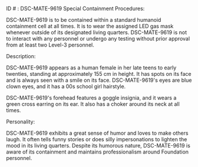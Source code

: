 ID # : DSC-MATE-9619
Special Containment Procedures:

DSC-MATE-9619 is to be contained within a standard humanoid containment cell at all times. It is to wear the assigned LED gas mask whenever outside of its designated living quarters. DSC-MATE-9619 is not to interact with any personnel or undergo any testing without prior approval from at least two Level-3 personnel.

Description:

DSC-MATE-9619 appears as a human female in her late teens to early twenties, standing at approximately 155 cm in height. It has spots on its face and is always seen with a smile on its face. DSC-MATE-9619's eyes are blue clown eyes, and it has a 00s school girl hairstyle.

DSC-MATE-9619's forehead features a goggle insignia, and it wears a green cross earring on its ear. It also has a choker around its neck at all times.

Personality:

DSC-MATE-9619 exhibits a great sense of humor and loves to make others laugh. It often tells funny stories or does silly impersonations to lighten the mood in its living quarters. Despite its humorous nature, DSC-MATE-9619 is aware of its containment and maintains professionalism around Foundation personnel.
